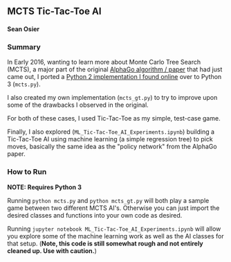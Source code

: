 ## MCTS Tic-Tac-Toe AI
#### Sean Osier


### Summary
In Early 2016, wanting to learn more about Monte Carlo Tree Search (MCTS), a major part of the original [AlphaGo algorithm / paper](https://storage.googleapis.com/deepmind-media/alphago/AlphaGoNaturePaper.pdf) that had just came out, I ported a [Python 2 implementation I found online](http://mcts.ai/code/python.html) over to Python 3 (`mcts.py`).

I also created my own implementation (`mcts_gt.py`) to try to improve upon some of the drawbacks I observed in the original.

For both of these cases, I used Tic-Tac-Toe as my simple, test-case game.

Finally, I also explored (`ML_Tic-Tac-Toe_AI_Experiments.ipynb`) building a Tic-Tac-Toe AI using machine learning (a simple regression tree) to pick moves, basically the same idea as the "policy network" from the AlphaGo paper.

### How to Run

**NOTE: Requires Python 3**

Running `python mcts.py` and `python mcts_gt.py` will both play a sample game between two different MCTS AI's. Otherwise you can just import the desired classes and functions into your own code as desired.

Running `jupyter notebook ML_Tic-Tac-Toe_AI_Experiments.ipynb` will allow you explore some of the machine learning work as well as the AI classes for that setup. (**Note, this code is still somewhat rough and not entirely cleaned up. Use with caution.**)
